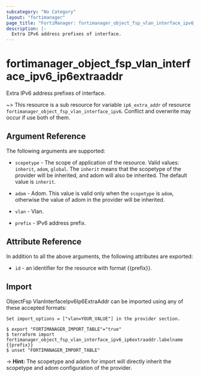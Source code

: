 ```yaml
---
subcategory: "No Category"
layout: "fortimanager"
page_title: "FortiManager: fortimanager_object_fsp_vlan_interface_ipv6_ip6extraaddr"
description: |-
  Extra IPv6 address prefixes of interface.
---
```


# fortimanager_object_fsp_vlan_interface_ipv6_ip6extraaddr
Extra IPv6 address prefixes of interface.

~> This resource is a sub resource for variable `ip6_extra_addr` of resource `fortimanager_object_fsp_vlan_interface_ipv6`. Conflict and overwrite may occur if use both of them.



## Argument Reference


The following arguments are supported:

* `scopetype` - The scope of application of the resource. Valid values: `inherit`, `adom`, `global`. The `inherit` means that the scopetype of the provider will be inherited, and adom will also be inherited. The default value is `inherit`.
* `adom` - Adom. This value is valid only when the `scopetype` is `adom`, otherwise the value of adom in the provider will be inherited.
* `vlan` - Vlan.

* `prefix` - IPv6 address prefix.


## Attribute Reference

In addition to all the above arguments, the following attributes are exported:
* `id` - an identifier for the resource with format {{prefix}}.

## Import

ObjectFsp VlanInterfaceIpv6Ip6ExtraAddr can be imported using any of these accepted formats:
```
Set import_options = ["vlan=YOUR_VALUE"] in the provider section.

$ export "FORTIMANAGER_IMPORT_TABLE"="true"
$ terraform import fortimanager_object_fsp_vlan_interface_ipv6_ip6extraaddr.labelname {{prefix}}
$ unset "FORTIMANAGER_IMPORT_TABLE"
```
-> **Hint:** The scopetype and adom for import will directly inherit the scopetype and adom configuration of the provider.
